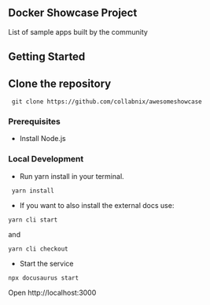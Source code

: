 ## Docker Showcase Project

List of sample apps built by the community

## Getting Started

## Clone the repository

```
 git clone https://github.com/collabnix/awesomeshowcase
```

### Prerequisites

- Install Node.js

### Local Development

- Run yarn install in your terminal. 

```
 yarn install
```

- If you want to also install the external docs use:

```
yarn cli start
```

and 

```
yarn cli checkout
```

- Start the service

```
npx docusaurus start
```

Open http://localhost:3000
